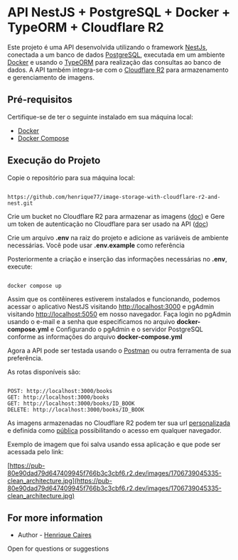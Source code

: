 # API NestJS + PostgreSQL + Docker + TypeORM + Cloudflare R2

Este projeto é uma API desenvolvida utilizando o framework [NestJs](https://docs.nestjs.com/), conectada a um banco de dados [PostgreSQL](https://www.postgresql.org/docs/), executada em um ambiente [Docker](https://www.docker.com/) e usando o [TypeORM](https://typeorm.io/) para realização das consultas ao banco de dados. A API também integra-se com o [Cloudflare R2](https://developers.cloudflare.com/r2/) para armazenamento e gerenciamento de imagens. 

## Pré-requisitos

Certifique-se de ter o seguinte instalado em sua máquina local:

- [Docker](https://www.docker.com/)
- [Docker Compose](https://docs.docker.com/compose/)

## Execução do Projeto

Copie o repositório para sua máquina local:

```

https://github.com/henrique77/image-storage-with-cloudflare-r2-and-nest.git
```
Crie um bucket no Cloudflare R2 para armazenar as imagens ([doc](https://developers.cloudflare.com/r2/buckets/)) e Gere um token de autenticação no Cloudflare para ser usado na API ([doc](https://developers.cloudflare.com/r2/api/s3/tokens/))

Crie um arquivo **.env** na raiz do projeto e adicione as variáveis de ambiente necessárias. Você pode usar **.env.example** como referência

Posteriormente a criação e inserção das informações necessárias no **.env**, execute:
```

docker compose up
```
Assim que os contêineres estiverem instalados e funcionando, podemos acessar o aplicativo NestJS visitando [http://localhost:3000](http://localhost:3000) e pgAdmin visitando [http://localhost:5050](http://localhost:5050) em nosso navegador.
Faça login no pgAdmin usando o e-mail e a senha que especificamos no arquivo **docker-compose.yml** e Configurando o pgAdmin e o servidor PostgreSQL conforme as informações do arquivo **docker-compose.yml**

Agora a API pode ser testada usando o [Postman](https://www.postman.com/) ou outra ferramenta de sua preferência.

As rotas disponíveis são:
```

POST: http://localhost:3000/books
GET: http://localhost:3000/books
GET: http://localhost:3000/books/ID_BOOK
DELETE: http://localhost:3000/books/ID_BOOK
```

As imagens armazenadas no Cloudflare R2 podem ter sua url [personalizada](https://developers.cloudflare.com/r2/buckets/public-buckets/#connect-a-bucket-to-a-custom-domain) e definida como [pública](https://developers.cloudflare.com/r2/buckets/public-buckets/) possibilitando o acesso em qualquer navegador.

Exemplo de imagem que foi salva usando essa aplicação e que pode ser acessada pelo link:

[https://pub-80e90dad79d647409945f766b3c3cbf6.r2.dev/images/1706739045335-clean_architecture.jpg](https://pub-80e90dad79d647409945f766b3c3cbf6.r2.dev/images/1706739045335-clean_architecture.jpg)

## For more information

- Author - [Henrique Caires](https://www.linkedin.com/in/henrique-caires/)

Open for questions or suggestions
